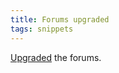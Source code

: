 ```yaml
---
title: Forums upgraded
tags: snippets
---
```


[Upgraded](http://www.wincent.com/wiki/UBB.threads_7.0.1_to_7.0.2_upgrade_notes) the forums.
